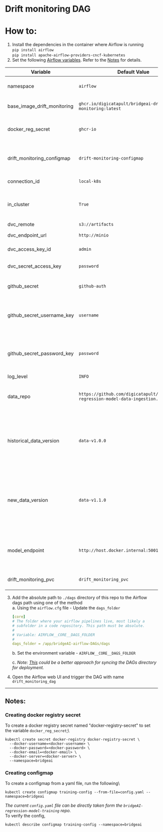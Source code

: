 # Drift monitoring DAG

# How to:
1. Install the dependencies in the container where Airflow is running\
    `pip install airflow`\
    `pip install apache-airflow-providers-cncf-kubernetes`
2. Set the following [Airflow variables](https://airflow.apache.org/docs/apache-airflow/stable/howto/variable.html). Refer to the [Notes](#notes) for details.

| Variable                    | Default Value                                                                  | Description                                                                                      |
|-----------------------------|--------------------------------------------------------------------------------|--------------------------------------------------------------------------------------------------|
| namespace                   | `airflow`                                                                      | Kubernetes cluster namespace                                                                     |
| base_image_drift_monitoring | `ghcr.io/digicatapult/bridgeai-drift-monitoring:latest`                        | Name of the model training image                                                                 |
| docker_reg_secret           | `ghcr-io`                                                                      | Name of the secret for the docker registry pull                                                  |
| drift_monitoring_configmap  | `drift-monitoring-configmap`                                                   | Name of the configmap containing the model training config                                       |
| connection_id               | `local-k8s`                                                                    | Kubernetes connection id                                                                         |
| in_cluster                  | `True`                                                                         | run kubernetes client with in_cluster configuration                                              |
| dvc_remote                  | `s3://artifacts`                                                               | dvc remote                                                                                       |
| dvc_endpoint_url            | `http://minio`                                                                 | dvc endpoint url                                                                                 |
| dvc_access_key_id           | `admin`                                                                        | access key for dvc remote                                                                        |
| dvc_secret_access_key       | `password`                                                                     | secret access key for dvc remote                                                                 |
| github_secret               | `github-auth`                                                                  | Name of the secret for git access                                                                |
| github_secret_username_key  | `username`                                                                     | Key corresponding to the git username in the above github_secret                                 |
| github_secret_password_key  | `password`                                                                     | Key corresponding to the git password in the above github_secret                                 |
| log_level                   | `INFO`                                                                         | log level                                                                                        |
| data_repo                   | `https://github.com/digicatapult/bridgeAI-regression-model-data-ingestion.git` | data ingestion repo where the data is versioned with dvc                                         |
| historical_data_version     | `data-v1.0.0`                                                                  | the data version (dvc tagged version from the data ingestion repo) used for training the model   |
| new_data_version            | `data-v1.1.0`                                                                  | the data version (dvc tagged version from the data ingestion repo) curresponding to the new data |
| model_endpoint              | `http://host.docker.internal:5001/invocations`                                 | deployed model endpoint using which predictions can be made                                      |
| drift_monitoring_pvc        | `drift_monitoring_pvc`                                                         | PVC claim name for this dag                                                                      |


3. Add the absolute path to `./dags` directory of this repo to the Airflow dags path using one of the method\
    a. Using the `airflow.cfg` file - Update the `dags_folder`
    ```yaml
    [core]
    # The folder where your airflow pipelines live, most likely a
    # subfolder in a code repository. This path must be absolute.
    #
    # Variable: AIRFLOW__CORE__DAGS_FOLDER
    #
    dags_folder = /app/bridgeAI-airflow-DAGs/dags
    ```
    b. Set the environment variable - `AIRFLOW__CORE__DAGS_FOLDER`

    c. *Note: [This](https://airflow.apache.org/docs/helm-chart/stable/manage-dags-files.html#mounting-dags-using-git-sync-sidecar-with-persistence-enabled) could be a better approach for syncing the DAGs directory for deployment.*

4. Open the Airflow web UI and trigger the DAG with name `drift_monitoring_dag`

---
## Notes:

### Creating docker registry secret
To create a docker registry secret named "docker-registry-secret" to set the variable `docker_reg_secret`;\
```shell
kubectl create secret docker-registry docker-registry-secret \
  --docker-username=<docker-username> \
  --docker-password=<docker-password> \
  --docker-email=<docker-email> \
  --docker-server=<docker-server> \
  --namespace=bridgeai
```
### Creating configmap
To create a configmap from a yaml file, run the following\
```shell
kubectl create configmap training-config --from-file=config.yaml --namespace=bridgeai
```
*The current `config.yaml` file can be directly taken form the
`bridgeAI-regression-model-training` repo.*\
To verify the config,
```shell
kubectl describe configmap training-config --namespace=bridgeai
````
